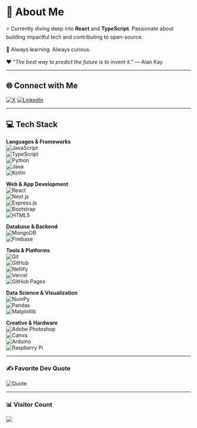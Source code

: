 # 💫 About Me

⚡ Currently diving deep into **React** and **TypeScript**. Passionate about building impactful tech and contributing to open-source.</br>  
🌱 Always learning. Always curious.</br>  
❤️ *“The best way to predict the future is to invent it.”* — Alan Kay

---

## 🌐 Connect with Me

[![X](https://img.shields.io/badge/X-1DA1F2?logo=x&logoColor=white)](https://x.com/sackitey_j)
[![LinkedIn](https://img.shields.io/badge/LinkedIn-0A66C2?logo=linkedin&logoColor=white)](https://www.linkedin.com/in/joseph-sackitey-44a8831b5/)

---

## 💻 Tech Stack

**Languages & Frameworks**  
![JavaScript](https://img.shields.io/badge/JavaScript-F7DF1E?style=for-the-badge&logo=javascript&logoColor=black)  
![TypeScript](https://img.shields.io/badge/TypeScript-3178C6?style=for-the-badge&logo=typescript&logoColor=white)  
![Python](https://img.shields.io/badge/Python-3776AB?style=for-the-badge&logo=python&logoColor=white)  
![Java](https://img.shields.io/badge/Java-ED8B00?style=for-the-badge&logo=openjdk&logoColor=white)  
![Kotlin](https://img.shields.io/badge/Kotlin-7F52FF?style=for-the-badge&logo=kotlin&logoColor=white)

**Web & App Development**  
![React](https://img.shields.io/badge/React-20232A?style=for-the-badge&logo=react&logoColor=61DAFB)  
![Next.js](https://img.shields.io/badge/Next.js-000000?style=for-the-badge&logo=nextdotjs&logoColor=white)  
![Express.js](https://img.shields.io/badge/Express.js-404d59?style=for-the-badge&logo=express&logoColor=white)  
![Bootstrap](https://img.shields.io/badge/Bootstrap-7952B3?style=for-the-badge&logo=bootstrap&logoColor=white)  
![HTML5](https://img.shields.io/badge/HTML5-E34F26?style=for-the-badge&logo=html5&logoColor=white)

**Database & Backend**  
![MongoDB](https://img.shields.io/badge/MongoDB-4EA94B?style=for-the-badge&logo=mongodb&logoColor=white)  
![Firebase](https://img.shields.io/badge/Firebase-FFCA28?style=for-the-badge&logo=firebase&logoColor=black)

**Tools & Platforms**  
![Git](https://img.shields.io/badge/Git-F05033?style=for-the-badge&logo=git&logoColor=white)  
![GitHub](https://img.shields.io/badge/GitHub-121013?style=for-the-badge&logo=github&logoColor=white)  
![Netlify](https://img.shields.io/badge/Netlify-00C7B7?style=for-the-badge&logo=netlify&logoColor=white)  
![Vercel](https://img.shields.io/badge/Vercel-000000?style=for-the-badge&logo=vercel&logoColor=white)  
![GitHub Pages](https://img.shields.io/badge/GitHub%20Pages-121013?style=for-the-badge&logo=github&logoColor=white)

**Data Science & Visualization**  
![NumPy](https://img.shields.io/badge/NumPy-013243?style=for-the-badge&logo=numpy&logoColor=white)  
![Pandas](https://img.shields.io/badge/Pandas-150458?style=for-the-badge&logo=pandas&logoColor=white)  
![Matplotlib](https://img.shields.io/badge/Matplotlib-ffffff?style=for-the-badge&logo=matplotlib&logoColor=black)

**Creative & Hardware**  
![Adobe Photoshop](https://img.shields.io/badge/Photoshop-31A8FF?style=for-the-badge&logo=adobe-photoshop&logoColor=white)  
![Canva](https://img.shields.io/badge/Canva-00C4CC?style=for-the-badge&logo=canva&logoColor=white)  
![Arduino](https://img.shields.io/badge/Arduino-00979D?style=for-the-badge&logo=arduino&logoColor=white)  
![Raspberry Pi](https://img.shields.io/badge/RaspberryPi-C51A4A?style=for-the-badge&logo=raspberry-pi&logoColor=white)

---

### ✍️ Favorite Dev Quote

![Quote](https://quotes-github-readme.vercel.app/api?type=horizontal&theme=merko)

---

### 📊 Visitor Count

[![](https://visitcount.itsvg.in/api?id=jsackitey1&icon=0&color=1)](https://visitcount.itsvg.in)
